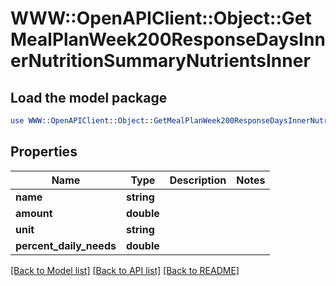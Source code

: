 # WWW::OpenAPIClient::Object::GetMealPlanWeek200ResponseDaysInnerNutritionSummaryNutrientsInner

## Load the model package
```perl
use WWW::OpenAPIClient::Object::GetMealPlanWeek200ResponseDaysInnerNutritionSummaryNutrientsInner;
```

## Properties
Name | Type | Description | Notes
------------ | ------------- | ------------- | -------------
**name** | **string** |  | 
**amount** | **double** |  | 
**unit** | **string** |  | 
**percent_daily_needs** | **double** |  | 

[[Back to Model list]](../README.md#documentation-for-models) [[Back to API list]](../README.md#documentation-for-api-endpoints) [[Back to README]](../README.md)


